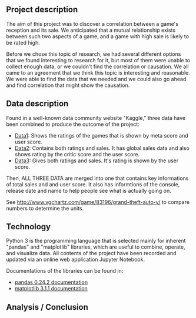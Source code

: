 ## Project description
The aim of this project was to discover a correlation between a game's reception and its sale. We anticipated that a mutual relationship exists between such two aspects of a game, and a game with high sale is likely to be rated high. 

Before we chose this topic of research, we had several different options that we found interesting to research for it, but most of them were unable to collect enough data, or we couldn't find the correlation or causation. We all came to an agreement that we think this topic is interesting and reasonable. We were able to find the data that we needed and we could also go ahead and find correlation that might show the causation.

## Data description
Found in a well-known data community website "Kaggle," three data have been combined to produce the outcome of the project:
  
- [Data1](https://www.kaggle.com/destring/metacritic-reviewed-games-since-2000): Shows the ratings of the games that is shown by meta score and user score.
- [Data2](https://www.kaggle.com/rush4ratio/video-game-sales-with-ratings): Contains both ratings and sales. It has global sales data and also shows rating by the critic score and the user score.
- [Data3](https://www.kaggle.com/rgwegwegwe/vgsaledata): Gives both ratings and sales. It's rating is shown by the user score.
  
Then, ALL THREE DATA are merged into one that contains key informations of total sales and and user score. It also has informtions of the console, release date and name to help people see what is actually going on. 
   
See http://www.vgchartz.com/game/83196/grand-theft-auto-v/ to compare numbers to determine the units.

## Technology
Python 3 is the programming language that is selected mainly for inherent "pandas" and "matplotlib" libraries, which are useful to combine, operate, and visualize data. All contents of the project have been recorded and updated via an online web application Jupyter Notebook.

Documentations of the libraries can be found in:
- [pandas 0.24.2 documentation](https://pandas.pydata.org/pandas-docs/stable/getting_started/tutorials.html)
- [matplotlib 3.1.1 documentation](https://matplotlib.org/3.1.1/tutorials/introductory/usage.html)

## Analysis / Conclusion
